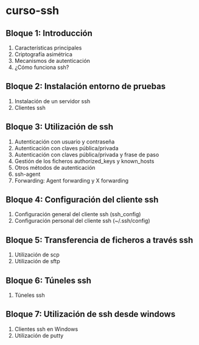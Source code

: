 # curso-ssh

## Bloque 1: Introducción

1. Características principales
1. Criptografía asimétrica
1. Mecanismos de autenticación
1. ¿Cómo funciona ssh?

## Bloque 2: Instalación entorno de pruebas

1. Instalación de un servidor ssh
1. Clientes ssh

## Bloque 3: Utilización de ssh

1. Autenticación con usuario y contraseña
1. Autenticación con claves pública/privada
1. Autenticación con claves pública/privada y frase de paso
1. Gestión de los ficheros authorized\_keys y known\_hosts
1. Otros métodos de autenticación
1. ssh-agent
1. Forwarding: Agent forwarding y X forwarding

## Bloque 4: Configuración del cliente ssh

1. Configuración general del cliente ssh (ssh_config)
1. Configuración personal del cliente ssh (~/.ssh/config)

## Bloque 5: Transferencia de ficheros a través ssh

1. Utilización de scp
1. Utilización de sftp

## Bloque 6: Túneles ssh

1. Túneles ssh

## Bloque 7: Utilización de ssh desde windows

1. Clientes ssh en Windows
1. Utilización de putty
